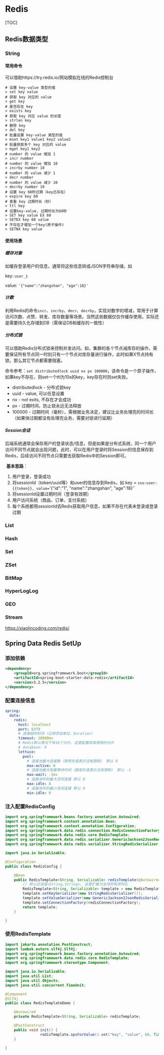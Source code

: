 # Redis

[TOC]



## Redis数据类型

### String

#### 常用命令

可以借助https://try.redis.io/网站模拟在线的Redis控制台

```shell
# 设置 key-value 类型的值
> set key value
# 获取 key 对应的 value
> get key
# 是否存在 key
> exists key
# 获取 key 对应 value 的长度
> strlen key
# 删除 key
> del key
# 批量设置 key-value 类型的值
> mset key1 value1 key2 value2 
# 批量获取多个 key 对应的 value
> mget key1 key2 
# number 的 value 增加 1
> incr number
# number 的 value 增加 10
> incrby number 10
# number 的 value 减少 1
> decr number
# number 的 value 减少 10
> decrby number 10
# 设置 key 60秒过期（key已存在）
> expire key 60 
# 查看 key 过期时长（秒）
> ttl key
# 设置key-value, 过期时长为60秒
> SET key value EX 60
> SETEX key 60 value
# 不存在才增加一个key(原子操作)
> SETNX key value
```

#### 使用场景

##### 缓存对象

如缓存登录用户的信息，通常将这些信息转成JSON字符串存储，如

key: `user_1`

value: `'{"name":"zhangshan", "age":18}'`

##### 计数

利用Redis的命令`incr`、`incrby`、`decr`、`decrby`，实现对数字的增减，常用于计算访问次数、点赞、转发、库存数量等场景。当然这些数据仅仅作缓存使用，实际还是需要持久化存储到DB（需保证DB和缓存的一致性）

##### 分布式锁

可以借助Redis分布式锁来控制并发访问。如，集群的各个节点减库存的操作，需要保证所有节点同一时刻只有一个节点对库存量进行操作，此时如果X节点持有锁，那么其它节点都需要阻塞。

命令参考：`set distributedlock uuid nx px 100000`，该命令是一个原子操作，如果key不存在，则set一个ttl为10s的key，key存在时则set失败。

- distributedlock - 分布式锁key
- uuid - value, 可以任意设置
- nx - not exits, 不存在才会成功
- px - 过期时间，防止锁永远无法释放
- 100000 - 过期时间（毫秒），需根据业务决定，建议比业务处理完的时间长（如果快过期都没有处理完业务，需要对锁进行延期）

##### Session会话

​	后端系统通常会保存用户的登录状态/信息，但是如果是分布式系统，同一个用户访问不同节点就会出现问题，此时，可以在用户登录时将Session的信息保存到Redis，后续访问不同节点只需要去获取Redis中的Session即可。

​	**基本思路**：

1. 用户登录，登录成功
2. 将sessionId（token/uuid等）和user的信息存到Redis，如 key = `sso:user:{{token}}, value=`'{"id":"1", "name":"zhangshan", "age":18}'`
3. 将sessionId设置过期时间（登录有效期）
4. 用户访问系统（商品、订单、支付系统）
5. 每个系统都用sessionId去Redis获取用户信息，如果不存在代表未登录或登录过期

### List

### Hash

### Set

### ZSet

### BitMap

### HyperLogLog

### GEO

### Stream



https://xiaolincoding.com/redis/



## Spring Data Redis SetUp

### 添加依赖

```xml
<dependency>
    <groupId>org.springframework.boot</groupId>
    <artifactId>spring-boot-starter-data-redis</artifactId>
    <version>3.2.5</version>
</dependency>
```

### 配置连接信息

<!--SpringBoot 3.x，redis的配置默认使用spring.data.redis作为前缀，2.x使用的则是spring.redis-->

```yaml
spring:
  data:
    redis:
      host: localhost
      port: 6379
      # 连接超时时间（记得添加单位，Duration）
      timeout: 10000ms
      # Redis默认情况下有16个分片，这里配置具体使用的分片
      # database: 0
      lettuce:
        pool:
          # 连接池最大连接数（使用负值表示没有限制） 默认 8
          max-active: 8
          # 连接池最大阻塞等待时间（使用负值表示没有限制） 默认 -1
          max-wait: -1ms
          # 连接池中的最大空闲连接 默认 8
          max-idle: 8
          # 连接池中的最小空闲连接 默认 0
          min-idle: 0
```

### 注入配置RedisConfig

```java
import org.springframework.beans.factory.annotation.Autowired;
import org.springframework.context.annotation.Bean;
import org.springframework.context.annotation.Configuration;
import org.springframework.data.redis.connection.RedisConnectionFactory;
import org.springframework.data.redis.core.RedisTemplate;
import org.springframework.data.redis.serializer.GenericJackson2JsonRedisSerializer;
import org.springframework.data.redis.serializer.StringRedisSerializer;

import java.io.Serializable;

@Configuration
public class RedisConfig {

    @Bean
    public RedisTemplate<String, Serializable> redisTemplate(@Autowired RedisConnectionFactory redisConnectionFactory) {
        // 默认应该是<String,String>, 这里扩展为支持所有序列化
        RedisTemplate<String, Serializable> template = new RedisTemplate<>();
        template.setKeySerializer(new StringRedisSerializer());
        template.setValueSerializer(new GenericJackson2JsonRedisSerializer());
        template.setConnectionFactory(redisConnectionFactory);
        return template;
    }

}
```

### 使用RedisTemplate

```java
import jakarta.annotation.PostConstruct;
import lombok.extern.slf4j.Slf4j;
import org.springframework.beans.factory.annotation.Autowired;
import org.springframework.data.redis.core.RedisTemplate;
import org.springframework.stereotype.Component;

import java.io.Serializable;
import java.util.List;
import java.util.Objects;
import java.util.concurrent.TimeUnit;

@Component
@Slf4j
public class RedisTemplateDemo {

    @Autowired
    private RedisTemplate<String, Serializable> redisTemplate;

    @PostConstruct
    public void init() {
				redisTemplate.opsForValue().set("key", "value", 60, TimeUnit.SECONDS);
    }

}
```

